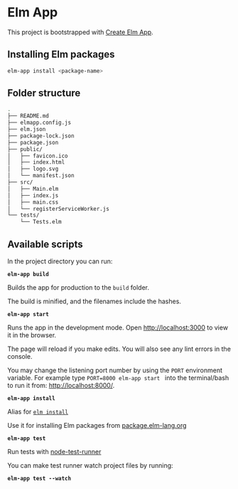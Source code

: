 # Elm App

This project is bootstrapped with [Create Elm App](https://github.com/halfzebra/create-elm-app).

## Installing Elm packages

```sh
elm-app install <package-name>
```

## Folder structure

```sh
.
├── README.md
├── elmapp.config.js
├── elm.json
├── package-lock.json
├── package.json
├── public/
│   ├── favicon.ico
│   ├── index.html
│   ├── logo.svg
│   └── manifest.json
├── src/
│   ├── Main.elm
│   ├── index.js
│   ├── main.css
│   └── registerServiceWorker.js
└── tests/
    └── Tests.elm
```

## Available scripts

In the project directory you can run:

**`elm-app build`**

Builds the app for production to the `build` folder.

The build is minified, and the filenames include the hashes.

**`elm-app start`**

Runs the app in the development mode.
Open [http://localhost:3000](http://localhost:3000) to view it in the browser.

The page will reload if you make edits.
You will also see any lint errors in the console.

You may change the listening port number by using the `PORT` environment variable. For example type `PORT=8000 elm-app start ` into the terminal/bash to run it from: [http://localhost:8000/](http://localhost:8000/).

**`elm-app install`**

Alias for [`elm install`](http://guide.elm-lang.org/get_started.html#elm-install)

Use it for installing Elm packages from [package.elm-lang.org](http://package.elm-lang.org/)

**`elm-app test`**

Run tests with [node-test-runner](https://github.com/rtfeldman/node-test-runner/tree/master)

You can make test runner watch project files by running:

**`elm-app test --watch`**

